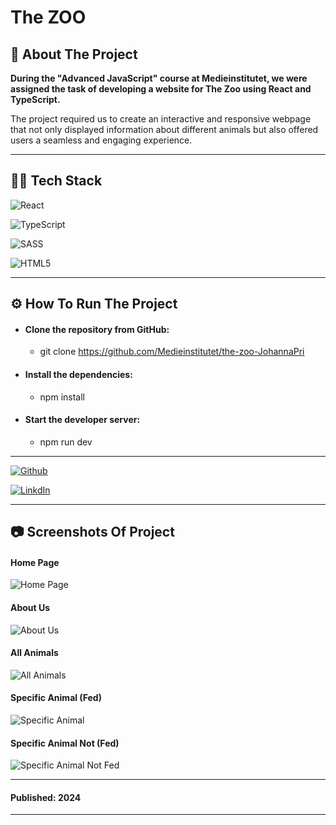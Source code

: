# The ZOO 

## 📄 About The Project 

**During the "Advanced JavaScript" course at Medieinstitutet, we were assigned the task of developing a website for The Zoo using React and TypeScript.**

The project required us to create an interactive and responsive webpage that not only displayed information about different animals but also offered users a seamless and engaging experience.

---

## 👩‍💻 Tech Stack 

![React](https://img.shields.io/badge/react-%2320232a.svg?style=for-the-badge&logo=react&logoColor=%2361DAFB)

![TypeScript](https://img.shields.io/badge/typescript-%23007ACC.svg?style=for-the-badge&logo=typescript&logoColor=white)

![SASS](https://img.shields.io/badge/SASS-hotpink.svg?style=for-the-badge&logo=SASS&logoColor=white)

![HTML5](https://img.shields.io/badge/HTML5-E34F26?style=for-the-badge&logo=html5&logoColor=white)

---

## ⚙️ How To Run The Project

- #### **Clone the repository from GitHub:**
    - git clone https://github.com/Medieinstitutet/the-zoo-JohannaPri

- #### **Install the dependencies:**
    - npm install

- #### **Start the developer server:**
    - npm run dev

---

[![Github](https://img.shields.io/badge/Johanna%20Prinz-100000?style=for-the-badge&logo=github&logoColor=white)](https://github.com/JohannaPri)

[![LinkdIn](https://img.shields.io/badge/Johanna%20Prinz-0077B5?style=for-the-badge&logo=linkedin&logoColor=white)](https://www.linkedin.com/in/johanna-prinz-246b45165/)

---

## 📷 Screenshots Of Project

#### Home Page
![Home Page](/public/screenshots/homePage.png)

#### About Us
![About Us](/public/screenshots/AboutUs.png)

#### All Animals
![All Animals](/public/screenshots/AllAnimals.png)

#### Specific Animal (Fed)
![Specific Animal](/public/screenshots/SpecificAnimalFed.png) 

#### Specific Animal Not (Fed)
![Specific Animal Not Fed](/public/screenshots/SpecificAnimalNotFed.png)

---

#### Published: 2024

---